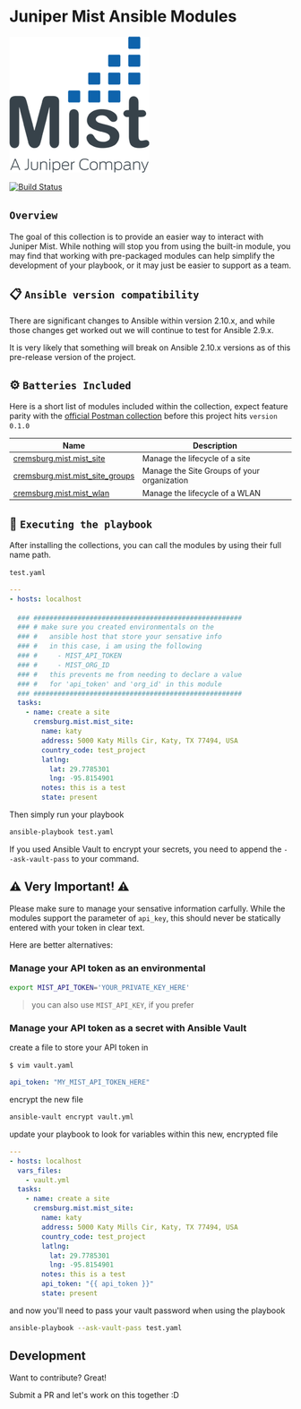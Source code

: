 # Juniper Mist Ansible Modules

[![N|Solid](https://raw.githubusercontent.com/cremsburg/Mist-Ansible-Collection/main/static/images/Mist-Juniper-Logo-Full-Color.png)](https://www.mist.com/)

[![Build Status](https://api.travis-ci.com/cremsburg/Mist-Ansible-Collection.svg?branch=main)](https://travis-ci.com/github/cremsburg/Mist-Ansible-Collection)

## `Overview`

The goal of this collection is to provide an easier way to interact with Juniper Mist. While nothing will stop you from using the built-in module, you may find that working with pre-packaged modules can help simplify the development of your playbook, or it may just be easier to support as a team.

## 📋 `Ansible version compatibility`

There are significant changes to Ansible within version 2.10.x, and while those changes get worked out we will continue to test for Ansible 2.9.x.

It is very likely that something will break on Ansible 2.10.x versions as of this pre-release version of the project.

## ⚙️ `Batteries Included`

Here is a short list of modules included within the collection, expect feature parity with the [official Postman collection](https://documenter.getpostman.com/view/224925/SzYgQufe?version=latest#intro) before this project hits `version 0.1.0`

Name | Description
---- | -----------
[cremsburg.mist.mist_site](https://github.com/cremsburg/mist_ansible_modules/blob/main/cremsburg/mist/docs/cremsburg.mist.mist_site.rst)|Manage the lifecycle of a site
[cremsburg.mist.mist_site_groups](https://github.com/cremsburg/mist_ansible_modules/blob/main/cremsburg/mist/docs/cremsburg.mist.mist_site_groups.rst)|Manage the Site Groups of your organization
[cremsburg.mist.mist_wlan](https://github.com/cremsburg/mist_ansible_modules/blob/main/cremsburg/mist/docs/cremsburg.mist.mist_wlan.rst)|Manage the lifecycle of a WLAN

## 🚀 `Executing the playbook`

After installing the collections, you can call the modules by using their full name path.

`test.yaml`

```yaml
---
- hosts: localhost

  ### ####################################################
  ### # make sure you created environmentals on the
  ### #   ansible host that store your sensative info
  ### #   in this case, i am using the following
  ### #     - MIST_API_TOKEN
  ### #     - MIST_ORG_ID
  ### #   this prevents me from needing to declare a value
  ### #   for 'api_token' and 'org_id' in this module
  ### ####################################################
  tasks:
    - name: create a site
      cremsburg.mist.mist_site:
        name: katy
        address: 5000 Katy Mills Cir, Katy, TX 77494, USA
        country_code: test_project
        latlng: 
          lat: 29.7785301
          lng: -95.8154901
        notes: this is a test
        state: present

```

Then simply run your playbook

```sh
ansible-playbook test.yaml
```

If you used Ansible Vault to encrypt your secrets, you need to append the `--ask-vault-pass` to your command.

## ⚠️ Very Important! ⚠️

Please make sure to manage your sensative information carfully. While the modules support the parameter of `api_key`, this should never be statically entered with your token in clear text.

Here are better alternatives:

### Manage your API token as an environmental

```sh
export MIST_API_TOKEN='YOUR_PRIVATE_KEY_HERE'
```

> you can also use `MIST_API_KEY`, if you prefer

### Manage your API token as a secret with Ansible Vault

create a file to store your API token in

`$ vim vault.yaml`

```yaml
api_token: "MY_MIST_API_TOKEN_HERE"
```

encrypt the new file

```sh
ansible-vault encrypt vault.yml
```

update your playbook to look for variables within this new, encrypted file

```yaml
---
- hosts: localhost
  vars_files:
    - vault.yml
  tasks:
    - name: create a site
      cremsburg.mist.mist_site:
        name: katy
        address: 5000 Katy Mills Cir, Katy, TX 77494, USA
        country_code: test_project
        latlng: 
          lat: 29.7785301
          lng: -95.8154901
        notes: this is a test
        api_token: "{{ api_token }}"
        state: present

```

and now you'll need to pass your vault password when using the playbook

```sh
ansible-playbook --ask-vault-pass test.yaml
```

## Development

Want to contribute? Great!

Submit a PR and let's work on this together :D
